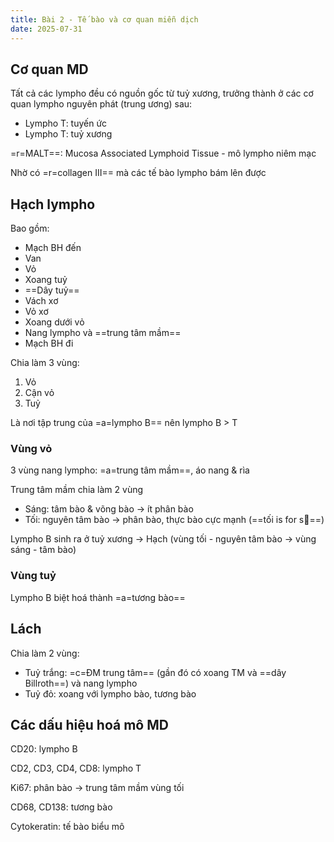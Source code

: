 ```yaml
---
title: Bài 2 - Tế bào và cơ quan miễn dịch
date: 2025-07-31
---
```


## Cơ quan MD

Tất cả các lympho đều có nguồn gốc từ tuỷ xương, trưởng thành ở các cơ quan lympho nguyên phát (trung ương) sau:

- Lympho T: tuyến ức
- Lympho T: tuỷ xương

=r=MALT==: Mucosa Associated Lymphoid Tissue - mô lympho niêm mạc

Nhờ có =r=collagen III== mà các tế bào lympho bám lên được

## Hạch lympho

Bao gồm:

- Mạch BH đến
- Van
- Vỏ
- Xoang tuỷ
- ==Dây tuỷ==
- Vách xơ
- Vỏ xơ
- Xoang dưới vỏ
- Nang lympho và ==trung tâm mầm==
- Mạch BH đi

Chia làm 3 vùng:

1. Vỏ
2. Cận vỏ
3. Tuỷ

Là nơi tập trung của =a=lympho B== nên lympho B > T

### Vùng vỏ

3 vùng nang lympho: =a=trung tâm mầm==, áo nang & rìa

Trung tâm mầm chia làm 2 vùng

- Sáng: tâm bào & võng bào -> ít phân bào
- Tối: nguyên tâm bào -> phân bào, thực bào cực mạnh (==tối is for s🐸==)

Lympho B sinh ra ở tuỷ xương -> Hạch (vùng tối - nguyên tâm bào -> vùng sáng - tâm bào)

### Vùng tuỷ

Lympho B biệt hoá thành =a=tương bào==

## Lách

Chia làm 2 vùng:

- Tuỷ trắng: =c=ĐM trung tâm== (gần đó có xoang TM và ==dây Billroth==) và nang lympho
- Tuỷ đỏ: xoang với lympho bào, tương bào

## Các dấu hiệu hoá mô MD

CD20: lympho B

CD2, CD3, CD4, CD8: lympho T

Ki67: phân bào -> trung tâm mầm vùng tối

CD68, CD138: tương bào

Cytokeratin: tế bào biểu mô
